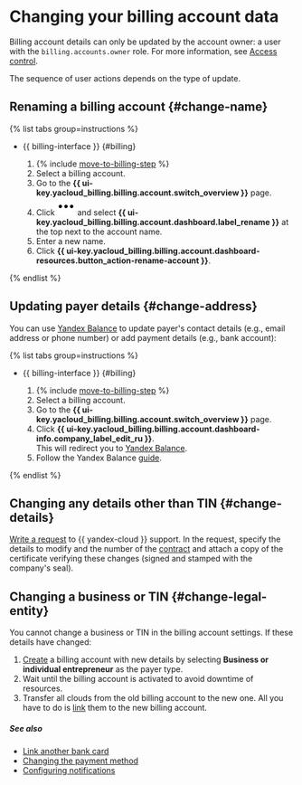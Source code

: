 # Changing your billing account data

Billing account details can only be updated by the account owner: a user with the `billing.accounts.owner` role. For more information, see [Access control](../security/index.md).

The sequence of user actions depends on the type of update.

## Renaming a billing account {#change-name}

{% list tabs group=instructions %}

- {{ billing-interface }} {#billing}

  1. {% include [move-to-billing-step](../_includes/move-to-billing-step.md) %}
  1. Select a billing account.
  1. Go to the **{{ ui-key.yacloud_billing.billing.account.switch_overview }}** page.
  1. Click ![image](../../_assets/console-icons/ellipsis.svg) and select **{{ ui-key.yacloud_billing.billing.account.dashboard.label_rename }}** at the top next to the account name.
  1. Enter a new name.
  1. Click **{{ ui-key.yacloud_billing.billing.account.dashboard-resources.button_action-rename-account }}**.

{% endlist %}

## Updating payer details {#change-address}

You can use [Yandex Balance](https://balance.yandex.ru/) to update payer's contact details (e.g., email address or phone number) or add payment details (e.g., bank account):

{% list tabs group=instructions %}

- {{ billing-interface }} {#billing}
  
  1. {% include [move-to-billing-step](../_includes/move-to-billing-step.md) %}
  1. Select a billing account.
  1. Go to the **{{ ui-key.yacloud_billing.billing.account.switch_overview }}** page.
  1. Click **{{ ui-key.yacloud_billing.billing.account.dashboard-info.company_label_edit_ru }}**. <br/>This will redirect you to [Yandex Balance](https://balance.yandex.ru/).
  1. Follow the Yandex Balance [guide](https://yandex.ru/support/balance/operations/change-data.html).

{% endlist %}

## Changing any details other than TIN {#change-details}

[Write a request](../qa/common.md) to {{ yandex-cloud }} support. In the request, specify the details to modify and the number of the [contract](../concepts/contract.md) and attach a copy of the certificate verifying these changes (signed and stamped with the company's seal).

## Changing a business or TIN {#change-legal-entity}

You cannot change a business or TIN in the billing account settings. If these details have changed:
1. [Create](create-new-account.md) a billing account with new details by selecting **Business or individual entrepreneur** as the payer type.
1. Wait until the billing account is activated to avoid downtime of resources.
1. Transfer all clouds from the old billing account to the new one. All you have to do is [link](pin-cloud.md) them to the new billing account.

##### See also

* [Link another bank card](pin-card.md)
* [Changing the payment method](change-payment-method.md)
* [Configuring notifications](budgets.md)